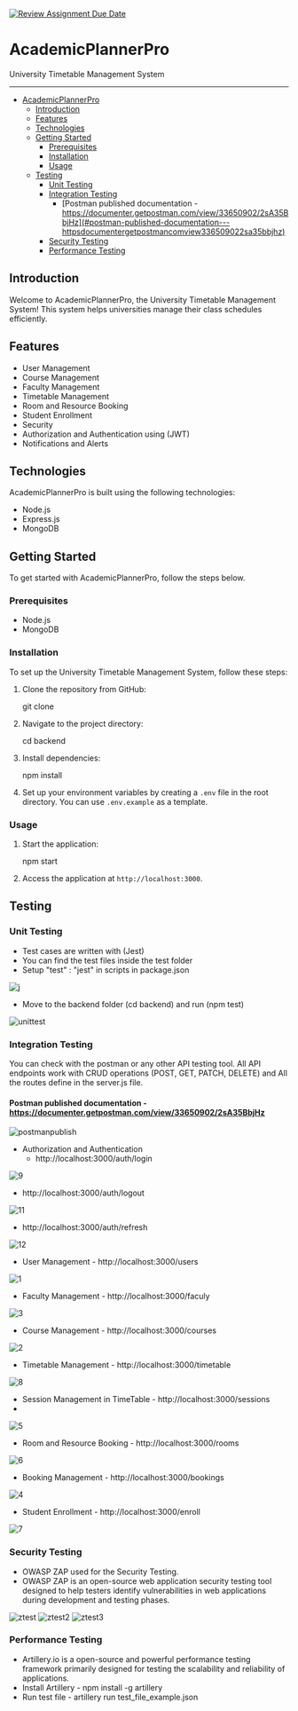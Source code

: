 [![Review Assignment Due Date](https://classroom.github.com/assets/deadline-readme-button-24ddc0f5d75046c5622901739e7c5dd533143b0c8e959d652212380cedb1ea36.svg)](https://classroom.github.com/a/MhkFIDKy)

# AcademicPlannerPro

University Timetable Management System

---

- [AcademicPlannerPro](#academicplannerpro)
  - [Introduction](#introduction)
  - [Features](#features)
  - [Technologies](#technologies)
  - [Getting Started](#getting-started)
    - [Prerequisites](#prerequisites)
    - [Installation](#installation)
    - [Usage](#usage)
  - [Testing](#testing)
    - [Unit Testing](#unit-testing)
    - [Integration Testing](#integration-testing)
      - [Postman published documentation - https://documenter.getpostman.com/view/33650902/2sA35BbjHz](#postman-published-documentation---httpsdocumentergetpostmancomview336509022sa35bbjhz)
    - [Security Testing](#security-testing)
    - [Performance Testing](#performance-testing)

## Introduction

Welcome to AcademicPlannerPro, the University Timetable Management System! This system helps universities manage their class schedules efficiently.

## Features

- User Management
- Course Management
- Faculty Management
- Timetable Management
- Room and Resource Booking
- Student Enrollment
- Security
- Authorization and Authentication using (JWT)
- Notifications and Alerts

## Technologies

AcademicPlannerPro is built using the following technologies:

- Node.js
- Express.js
- MongoDB

## Getting Started

To get started with AcademicPlannerPro, follow the steps below.

### Prerequisites

- Node.js
- MongoDB

### Installation

To set up the University Timetable Management System, follow these steps:

1. Clone the repository from GitHub:

   git clone

2. Navigate to the project directory:

   cd backend

3. Install dependencies:

   npm install

4. Set up your environment variables by creating a `.env` file in the root directory. You can use `.env.example` as a template.

### Usage

1. Start the application:

   npm start

2. Access the application at `http://localhost:3000`.

## Testing

### Unit Testing

- Test cases are written with (Jest)
- You can find the test files inside the test folder
- Setup "test" : "jest" in scripts in package.json

![j](https://github.com/sliitcsse/assignment-01-IT21160066/assets/99235576/8c339a53-3a28-4042-b6fb-63603ece6d52)

- Move to the backend folder (cd backend) and run (npm test)

![unittest](https://github.com/sliitcsse/assignment-01-IT21160066/assets/99235576/26cf26ef-7fbb-4db8-8497-f9c3c7a995e8)

### Integration Testing

You can check with the postman or any other API testing tool.
All API endpoints work with CRUD operations (POST, GET, PATCH, DELETE) and All the routes define in the server.js file.

#### Postman published documentation - https://documenter.getpostman.com/view/33650902/2sA35BbjHz

![postmanpublish](https://github.com/sliitcsse/assignment-01-IT21160066/assets/99235576/a2d4e6c6-00f9-442d-8560-3e5e16b36262)

- Authorization and Authentication
  - http://localhost:3000/auth/login

![9](https://github.com/sliitcsse/assignment-01-IT21160066/assets/99235576/25a43f92-4961-450d-b630-bced7096f930)

  - http://localhost:3000/auth/logout

![11](https://github.com/sliitcsse/assignment-01-IT21160066/assets/99235576/1830c160-c5ca-44d7-a7b6-8259ad9db3bf)

  - http://localhost:3000/auth/refresh
    
![12](https://github.com/sliitcsse/assignment-01-IT21160066/assets/99235576/9e48e3c1-e461-4f61-a867-1d226cef486c)

- User Management - http://localhost:3000/users

![1](https://github.com/sliitcsse/assignment-01-IT21160066/assets/99235576/a2394618-85fc-4d25-b876-5d7ec648dede)

- Faculty Management - http://localhost:3000/faculy

![3](https://github.com/sliitcsse/assignment-01-IT21160066/assets/99235576/d6e9aae3-4296-466f-96db-2ba25d416802)

- Course Management - http://localhost:3000/courses

![2](https://github.com/sliitcsse/assignment-01-IT21160066/assets/99235576/22473b91-3265-4bd5-a21b-43254caf62a8)
  
- Timetable Management - http://localhost:3000/timetable

![8](https://github.com/sliitcsse/assignment-01-IT21160066/assets/99235576/3ffbd98b-c2c2-486f-8b7b-6e1099bbcb6e)

- Session Management in TimeTable - http://localhost:3000/sessions
- 
![5](https://github.com/sliitcsse/assignment-01-IT21160066/assets/99235576/b024b5c1-77fb-4506-9e18-12066453b07a)
  
- Room and Resource Booking - http://localhost:3000/rooms

![6](https://github.com/sliitcsse/assignment-01-IT21160066/assets/99235576/37db79a2-3012-48f3-83ee-8f9024a04a91)

- Booking Management - http://localhost:3000/bookings

![4](https://github.com/sliitcsse/assignment-01-IT21160066/assets/99235576/4a5970aa-ca8a-41ee-8d43-fd02de9f959e)

- Student Enrollment - http://localhost:3000/enroll
  
![7](https://github.com/sliitcsse/assignment-01-IT21160066/assets/99235576/a6a2f459-8687-4de9-9e83-96cb0670183b)

### Security Testing

- OWASP ZAP used for the Security Testing.
- OWASP ZAP is an open-source web application security testing tool designed to help testers identify vulnerabilities in web applications during development and testing phases.

![ztest](https://github.com/sliitcsse/assignment-01-IT21160066/assets/99235576/7d8ab58a-0582-48b5-a430-837a11e58347)
![ztest2](https://github.com/sliitcsse/assignment-01-IT21160066/assets/99235576/036e2d29-7fb4-448b-8c4b-f1739de1e71a)
![ztest3](https://github.com/sliitcsse/assignment-01-IT21160066/assets/99235576/a458d273-b2bb-4d3f-b4dc-bf8ae9f2dd66)


### Performance Testing

- Artillery.io is a open-source and powerful performance testing framework primarily designed for testing the scalability and reliability of applications.
- Install Artillery - npm install -g artillery
- Run test file - artillery run test_file_example.json

